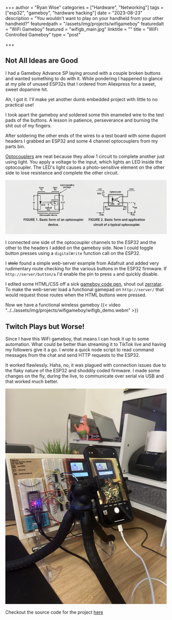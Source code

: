 +++
author = "Ryan Wise"
categories = ["Hardware", "Networking"]
tags = ["esp32", "gameboy", "hardware hacking"]
date = "2023-08-23"
description = "You wouldn't want to play on your handheld from your other handheld?"
featuredpath = "/assets/img/projects/wifigameboy"
featuredalt = "WiFi Gameboy"
featured = "wifigb_main.jpg"
linktitle = ""
title = "WiFi Controlled Gameboy"
type = "post"

+++

## Not All Ideas are Good
I had a Gameboy Advance SP laying around with a couple broken buttons and wanted something to do with it. While pondering I happened to glance at my pile of unused ESP32s that I ordered from Aliexpress for a sweet, sweet dopamine hit. 

Ah, I got it. I'll make yet another dumb embedded project with little to no practical use!

I took apart the gameboy and soldered some thin enameled wire to the test pads of the buttons. A lesson in patience, perseverance and burning the shit out of my fingers. 

After soldering the other ends of the wires to a test board with some dupont headers I grabbed an ESP32 and some 4 channel optocouplers from my parts bin. 

[Optocouplers](https://www.nutsvolts.com/magazine/article/optocoupler-circuits) are neat because they allow 1 circuit to complete another just using light. You apply a voltage to the input, which lights an LED inside the optocoupler. The LED's light causes a photo-sensitive element on the other side to lose resistance and complete the other circuit. 

![optocoupler_diagram](../../assets/img/projects/wifigameboy/opto_c.png)


I connected one side of the optocoupler channels to the ESP32 and the other to the headers I added on the gameboy side. Now I could toggle button presses using a `digitalWrite` function call on the ESP32. 

I ~~stole~~ found a simple web-server example from Adafruit and added very rudimentary route checking for the various buttons in the ESP32 firmware. If `http://server/button/a` I'd enable the pin to press `a` and quickly disable.

I edited some HTML/CSS off a sick [gameboy code pen](https://codepen.io/zerratar/pen/zaPZWg), shout out [zerratar](https://codepen.io/zerratar). To make the web-server load a functional gamepad on `http://server/` that would request those routes when the HTML buttons were pressed.

Now we have a functional wireless gameboy
{{< video "../../assets/img/projects/wifigameboy/wifigb_demo.webm" >}}
## Twitch Plays but Worse!
Since I have this WiFi gameboy, that means I can hook it up to some automation. What could be better than streaming it to TikTok live and having my followers give it a go. I wrote a quick node script to read command messages from the chat and send HTTP requests to the ESP32.

It worked flawlessly. Haha, no, it was plagued with connection issues due to the flaky nature of the ESP32 and shoddily coded firmware. I made some changes on the fly, during the live, to communicate over serial via USB and that worked much better.

![tiktok demo](../../assets/img/projects/wifigameboy/wifigb_2.jpg)

Checkout the source code for the project [here](https://github.com/leobeosab/TikTokLiveGames)